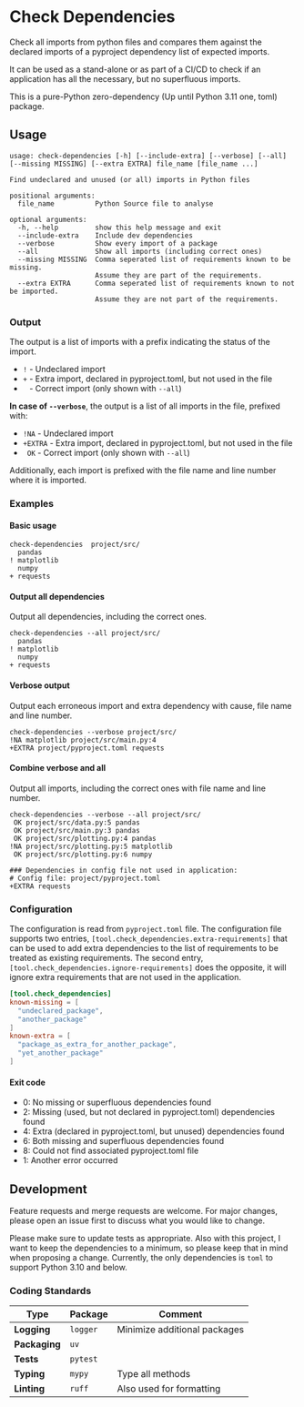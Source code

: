 # Check Dependencies
Check all imports from python files and compares them against the declared imports of a pyproject dependency list of expected imports. 

It can be used as a stand-alone or as part of a CI/CD to check if an application has all the necessary, but no superfluous imports.

This is a pure-Python zero-dependency (Up until Python 3.11 one, toml) package.
## Usage
```text
usage: check-dependencies [-h] [--include-extra] [--verbose] [--all] [--missing MISSING] [--extra EXTRA] file_name [file_name ...]

Find undeclared and unused (or all) imports in Python files

positional arguments:
  file_name          Python Source file to analyse

optional arguments:
  -h, --help         show this help message and exit
  --include-extra    Include dev dependencies
  --verbose          Show every import of a package
  --all              Show all imports (including correct ones)
  --missing MISSING  Comma seperated list of requirements known to be missing. 
                     Assume they are part of the requirements.
  --extra EXTRA      Comma seperated list of requirements known to not be imported.
                     Assume they are not part of the requirements.
```

### Output
The output is a list of imports with a prefix indicating the status of the import.
- `!` - Undeclared import
- `+` - Extra import, declared in pyproject.toml, but not used in the file
- ` ` - Correct import (only shown with `--all`)

**In case of `--verbose`**, the output is a list of all imports in the file, prefixed with:
- `!NA` - Undeclared import
- `+EXTRA` - Extra import, declared in pyproject.toml, but not used in the file
- ` OK` - Correct import (only shown with `--all`)

Additionally, each import is prefixed with the file name and line number
where it is imported.


### Examples
#### Basic usage
```text
check-dependencies  project/src/
  pandas
! matplotlib
  numpy
+ requests
```

#### Output all dependencies
Output all dependencies, including the correct ones.
```text
check-dependencies --all project/src/
  pandas
! matplotlib
  numpy
+ requests
```
#### Verbose output
Output each erroneous import and extra dependency with cause, file name and line number.
```text
check-dependencies --verbose project/src/
!NA matplotlib project/src/main.py:4
+EXTRA project/pyproject.toml requests
```

#### Combine verbose and all
Output all imports, including the correct ones with file name and line number.
```commandline
check-dependencies --verbose --all project/src/
 OK project/src/data.py:5 pandas
 OK project/src/main.py:3 pandas
 OK project/src/plotting.py:4 pandas
!NA project/src/plotting.py:5 matplotlib
 OK project/src/plotting.py:6 numpy

### Dependencies in config file not used in application:
# Config file: project/pyproject.toml
+EXTRA requests
```

### Configuration
The configuration is read from `pyproject.toml` file. The configuration file
supports two entries, `[tool.check_dependencies.extra-requirements]` that can be used to
add extra dependencies to the list of requirements to be treated as existing
requirements.
The second entry, `[tool.check_dependencies.ignore-requirements]` does the opposite, it will
ignore extra requirements that are not used in the application.

```toml
[tool.check_dependencies]
known-missing = [
  "undeclared_package",
  "another_package"
]
known-extra = [
  "package_as_extra_for_another_package",
  "yet_another_package"
]
```

#### Exit code
- 0: No missing or superfluous dependencies found
- 2: Missing (used, but not declared in pyproject.toml) dependencies found
- 4: Extra (declared in pyproject.toml, but unused) dependencies found
- 6: Both missing and superfluous dependencies found
- 8: Could not find associated pyproject.toml file
- 1: Another error occurred

## Development
Feature requests and merge requests are welcome. For major changes, please open an 
issue first to discuss what you would like to change.

Please make sure to update tests as appropriate. Also with this project, I want
to keep the dependencies to a minimum, so please keep that in mind when proposing
a change. Currently, the only dependencies is `toml` to support Python 3.10 and below.

### Coding Standards

| **Type**       | Package  | Comment                      |
|----------------|----------|------------------------------|
| **Logging**    | `logger` | Minimize additional packages |
| **Packaging**  | `uv`     |                              |
| **Tests**      | `pytest` |                              |
| **Typing**     | `mypy`   | Type all methods             |
| **Linting**    | `ruff`   | Also used for formatting     |
